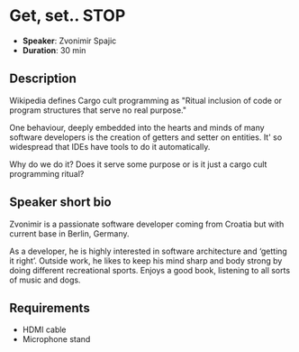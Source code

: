 # Get, set.. STOP

- __Speaker__: Zvonimir Spajic
- __Duration__: 30 min

## Description

Wikipedia defines Cargo cult programming as "Ritual inclusion of code or program structures that serve no real purpose."

One behaviour, deeply embedded into the hearts and minds of many software developers is the creation of getters and setter on entities. It' so widespread that IDEs have tools to do it automatically.

Why do we do it? Does it serve some purpose or is it just a cargo cult programming ritual?

## Speaker short bio

Zvonimir is a passionate software developer coming from Croatia but with current base in Berlin, Germany.

As a developer, he is highly interested in software architecture and ‘getting it right’. Outside work, he likes to keep his mind sharp and body strong by doing different recreational sports.
Enjoys a good book, listening to all sorts of music and dogs.

## Requirements
- HDMI cable
- Microphone stand
